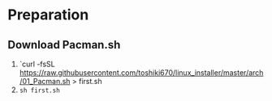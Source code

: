# Preparation
## Download Pacman.sh
1. `curl -fsSL https://raw.githubusercontent.com/toshiki670/linux_installer/master/arch/01_Pacman.sh > first.sh
2. `sh first.sh`


